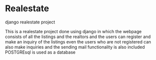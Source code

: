 # Realestate
django realestate project

This is a realestate project done using django in which the webpage consists of all the listings and the realtors and the users can 
register and make an inquiry of the listings even the users who are not registered can also make inquiries and the sending mail 
functionality is also included 
POSTGREsql is used as a database
